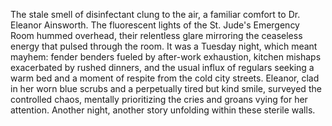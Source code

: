 The stale smell of disinfectant clung to the air, a familiar comfort to Dr. Eleanor Ainsworth. The fluorescent lights of the St. Jude's Emergency Room hummed overhead, their relentless glare mirroring the ceaseless energy that pulsed through the room. It was a Tuesday night, which meant mayhem: fender benders fueled by after-work exhaustion, kitchen mishaps exacerbated by rushed dinners, and the usual influx of regulars seeking a warm bed and a moment of respite from the cold city streets. Eleanor, clad in her worn blue scrubs and a perpetually tired but kind smile, surveyed the controlled chaos, mentally prioritizing the cries and groans vying for her attention. Another night, another story unfolding within these sterile walls.
